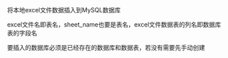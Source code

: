 将本地excel文件数据插入到MySQL数据库



excel文件名即表名，sheet_name也要是表名，excel文件数据表的列名即数据库表的字段名



要插入的数据库必须是已经存在的数据库和数据表，若没有需要先手动创建